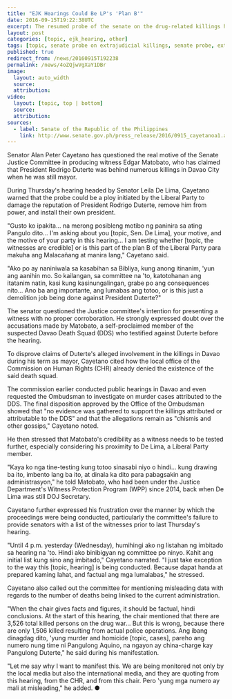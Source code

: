 ```yaml
---
title: "EJK Hearings Could Be LP's 'Plan B'"
date: 2016-09-15T19:22:38UTC
excerpt: The resumed probe of the senate on the drug-related killings headed by Senator Leila De Lima, Cayetano warned, could be a ploy initiated by the Liberal Party to damage the reputation of President Rodrigo Duterte, remove him from power, and install their own president.
layout: post
categories: [topic, ejk_hearing, other]
tags: [topic, senate probe on extrajudicial killings, senate probe, extrajudicial killing, ejk]
published: true
redirect_from: /news/20160915T192238
permalink: /news/4oZQjwVgXaY1DBr
image:
  layout: auto_width
  source: 
  attribution: 
video:
  layout: [topic, top | bottom]
  source: 
  attribution: 
sources:
  - label: Senate of the Republic of the Philippines
    link: http://www.senate.gov.ph/press_release/2016/0915_cayetanoa1.asp
---
```


Senator Alan Peter Cayetano has questioned the real motive of the Senate Justice Committee in producing witness Edgar Matobato, who has claimed that President Rodrigo Duterte was behind numerous killings in Davao City when he was still mayor.

During Thursday's hearing headed by Senator Leila De Lima, Cayetano warned that the probe could be a ploy initiated by the Liberal Party to damage the reputation of President Rodrigo Duterte, remove him from power, and install their own president.

"Gusto ko ipakita... na merong posibleng motibo ng paninira sa ating Pangulo dito... I'm asking about you [topic, Sen. De Lima], your motive, and the motive of your party in this hearing... I am testing whether [topic, the witnesses are credible] or is this part of the plan B of the Liberal Party para makuha ang Malacañang at manira lang," Cayetano said.

"Ako po ay naniniwala sa kasabihan sa Bibliya, kung anong itinanim, 'yun ang aanihin mo. So kailangan, sa committee na 'to, katotohanan ang itatanim natin, kasi kung kasinungalingan, grabe po ang consequences nito... Ano ba ang importante, ang lumabas ang totoo, or is this just a demolition job being done against President Duterte?"

The senator questioned the Justice committee's intention for presenting a witness with no proper corroboration. He strongly expressed doubt over the accusations made by Matobato, a self-proclaimed member of the suspected Davao Death Squad (DDS) who testified against Duterte before the hearing.

To disprove claims of Duterte's alleged involvement in the killings in Davao during his term as mayor, Cayetano cited how the local office of the Commission on Human Rights (CHR) already denied the existence of the said death squad.

The commission earlier conducted public hearings in Davao and even requested the Ombudsman to investigate on murder cases attributed to the DDS. The final disposition approved by the Office of the Ombudsman showed that "no evidence was gathered to support the killings attributed or attributable to the DDS" and that the allegations remain as "chismis and other gossips," Cayetano noted.

He then stressed that Matobato's credibility as a witness needs to be tested further, especially considering his proximity to De Lima, a Liberal Party member.

"Kaya ko nga tine-testing kung totoo sinasabi niyo o hindi... kung drawing ba ito, imbento lang ba ito, at dinala ka dito para pabagsakin ang administrasyon," he told Matobato, who had been under the Justice Department's Witness Protection Program (WPP) since 2014, back when De Lima was still DOJ Secretary.

Cayetano further expressed his frustration over the manner by which the proceedings were being conducted, particularly the committee's failure to provide senators with a list of the witnesses prior to last Thursday's hearing.

"Until 4 p.m. yesterday (Wednesday), humihingi ako ng listahan ng imbitado sa hearing na 'to. Hindi ako binibigyan ng committee po ninyo. Kahit ang initial list kung sino ang imbitado," Cayetano narrated. "I just take exception to the way this [topic, hearing] is being conducted. Because dapat handa at prepared kaming lahat, and factual ang mga lumalabas," he stressed.

Cayetano also called out the committee for mentioning misleading data with regards to the number of deaths being linked to the current administration.

"When the chair gives facts and figures, it should be factual, hindi conclusions. At the start of this hearing, the chair mentioned that there are 3,526 total killed persons on the drug war... But this is wrong, because there are only 1,506 killed resulting from actual police operations. Ang ibang dinagdag dito, 'yung murder and homicide [topic, cases], pareho ang numero nung time ni Pangulong Aquino, na ngayon ay china-charge kay Pangulong Duterte," he said during his manifestation.

"Let me say why I want to manifest this. We are being monitored not only by the local media but also the international media, and they are quoting from this hearing, from the CHR, and from this chair. Pero 'yung mga numero ay mali at misleading," he added.
&#x25cf;


